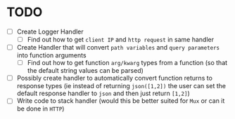 # TODO

* [ ] Create Logger Handler
    * [ ] Find out how to get `client IP` and `http request` in same handler
* [ ] Create Handler that will convert `path variables` and `query parameters` into function arguments
    * [ ] Find out how to get function `arg/kwarg` types from a function (so that the default string values can be parsed)
* [ ] Possibly create handler to automatically convert function returns to response types (ie instead of returning `json([1,2])` the user can set the default response handler to `json` and then just return `[1,2]`)
* [ ] Write code to stack handler (would this be better suited for `Mux` or can it be done in `HTTP`)
